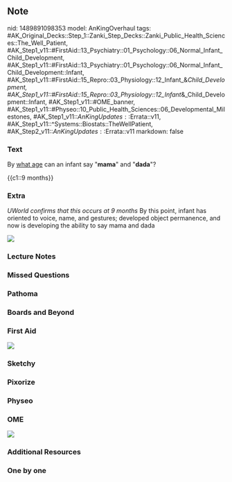 ## Note
nid: 1489891098353
model: AnKingOverhaul
tags: #AK_Original_Decks::Step_1::Zanki_Step_Decks::Zanki_Public_Health_Sciences::The_Well_Patient, #AK_Step1_v11::#FirstAid::13_Psychiatry::01_Psychology::06_Normal_Infant_Child_Development, #AK_Step1_v11::#FirstAid::13_Psychiatry::01_Psychology::06_Normal_Infant_Child_Development::Infant, #AK_Step1_v11::#FirstAid::15_Repro::03_Physiology::12_Infant_&_Child_Development, #AK_Step1_v11::#FirstAid::15_Repro::03_Physiology::12_Infant_&_Child_Development::Infant, #AK_Step1_v11::#OME_banner, #AK_Step1_v11::#Physeo::10_Public_Health_Sciences::06_Developmental_Milestones, #AK_Step1_v11::$AnKingUpdates::$Errata::v11, #AK_Step1_v11::^Systems::Biostats::TheWellPatient, #AK_Step2_v11::$AnKingUpdates::$Errata::v11
markdown: false

### Text
By <u>what age</u> can an infant say "<b>mama</b>" and
"<b>dada</b>"?
<div>
  {{c1::9 months}}
</div>

### Extra
<i>UWorld confirms that this occurs at 9 months</i> By this point,
infant has oriented to voice, name, and gestures; developed object
permanence, and now is developing the ability to say mama and dada
<div><img src="paste-274319561195799.jpg"></div>

### Lecture Notes


### Missed Questions


### Pathoma


### Boards and Beyond


### First Aid
<img src="tmpu83uruyb.png">

### Sketchy


### Pixorize


### Physeo


### OME
<div class="ome-widget">
  <a href="https://onlinemeded.org?ref=anki"><img src=
  "_OME_AnkiFlashcards_General_4.png"></a>
</div>

### Additional Resources


### One by one

